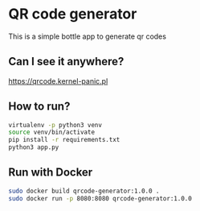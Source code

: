 # QR code generator
This is a simple bottle app to generate qr codes

## Can I see it anywhere?
https://qrcode.kernel-panic.pl

## How to run?
```bash
virtualenv -p python3 venv
source venv/bin/activate
pip install -r requirements.txt
python3 app.py
```

## Run with Docker
```bash
sudo docker build qrcode-generator:1.0.0 .
sudo docker run -p 8080:8080 qrcode-generator:1.0.0
```